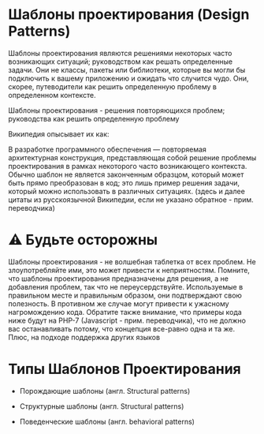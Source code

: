# Шаблоны проектирования (Design Patterns)

Шаблоны проектирования являются решениями некоторых часто возникающих ситуаций; руководством как решать определенные задачи. Они не классы, пакеты или библиотеки, которые вы могли бы подключить к вашему приложению и ожидать что случится чудо. Они, скорее, путеводители как решить определенную проблему в определенном контексте.

Шаблоны проектирования - решения повторяющихся проблем; руководства как решить определенную проблему

Википедия опысывает их как:

В разработке программного обеспечения — повторяемая архитектурная конструкция, представляющая собой решение проблемы проектирования в рамках некоторого часто возникающего контекста. Обычно шаблон не является законченным образцом, который может быть прямо преобразован в код; это лишь пример решения задачи, который можно использовать в различных ситуациях. (здесь и далее цитаты из русскоязычной Википедии, если не указано обратное - прим. переводчика)

# ⚠️ Будьте осторожны
Шаблоны проектирования - не волшебная таблетка от всех проблем.
Не злоупотребляйте ими, это может привести к неприятностям. Помните, что шаблоны проектирования предназначены для решения, а не добавления проблем, так что не переусердствуйте.
Используемые в правильном месте и правильным образом, они подтверждают свою полезность. В противном же случае могут привести к ужасному нагромождению кода.
Обратите также внимание, что примеры кода ниже будут на PHP-7 (Javascript - прим. переводчика), что не должно вас останавливать потому, что концепция все-равно одна и та же. Плюс, на подходе поддержка других языков

# Типы Шаблонов Проектирования
- Порождающие шаблоны (англ. Structural patterns)

- Структурные шаблоны (англ. Structural patterns)

- Поведенческие шаблоны (англ. behavioral patterns)

